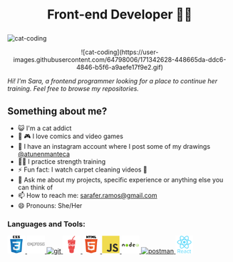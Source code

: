 # <p align="center" >Front-end Developer 👩‍💻 </p>

![cat-coding](https://user-images.githubusercontent.com/64798006/171342628-448665da-ddc6-4846-b5f6-a9aefe17f9e2.gif)
<p align="center" >![cat-coding](https://user-images.githubusercontent.com/64798006/171342628-448665da-ddc6-4846-b5f6-a9aefe17f9e2.gif)</p>

*Hi! I'm Sara,  a frontend programmer looking for a place to continue her training. 
Feel free to browse my repositories.*

## Something about me?
- :smiley_cat: I'm a cat addict 
- :book: :video_game: I love comics and video games
- 🎨 I have an instagram account where I post some of my drawings [@atunenmanteca](https://www.instagram.com/atunenmanteca/)
- 🏋️‍♀️ I practice strength training 
- ⚡ Fun fact: I watch carpet cleaning videos 🤫
- 💬 Ask me about my projects, specific experience or anything else you can think of
- 📫 How to reach me: sarafer.ramos@gmail.com
- 😄 Pronouns: She/Her

<h3 align="left">Languages and Tools:</h3>
<p align="left"> <a href="https://www.w3schools.com/css/" target="_blank" rel="noreferrer"> <img src="https://raw.githubusercontent.com/devicons/devicon/master/icons/css3/css3-original-wordmark.svg" alt="css3" width="40" height="40"/> </a> <a href="https://expressjs.com" target="_blank" rel="noreferrer"> <img src="https://raw.githubusercontent.com/devicons/devicon/master/icons/express/express-original-wordmark.svg" alt="express" width="40" height="40"/> </a> <a href="https://git-scm.com/" target="_blank" rel="noreferrer"> <img src="https://www.vectorlogo.zone/logos/git-scm/git-scm-icon.svg" alt="git" width="40" height="40"/> </a> <a href="https://gulpjs.com" target="_blank" rel="noreferrer"> <img src="https://raw.githubusercontent.com/devicons/devicon/master/icons/gulp/gulp-plain.svg" alt="gulp" width="40" height="40"/> </a> <a href="https://www.w3.org/html/" target="_blank" rel="noreferrer"> <img src="https://raw.githubusercontent.com/devicons/devicon/master/icons/html5/html5-original-wordmark.svg" alt="html5" width="40" height="40"/> </a> <a href="https://developer.mozilla.org/en-US/docs/Web/JavaScript" target="_blank" rel="noreferrer"> <img src="https://raw.githubusercontent.com/devicons/devicon/master/icons/javascript/javascript-original.svg" alt="javascript" width="40" height="40"/> </a> <a href="https://nodejs.org" target="_blank" rel="noreferrer"> <img src="https://raw.githubusercontent.com/devicons/devicon/master/icons/nodejs/nodejs-original-wordmark.svg" alt="nodejs" width="40" height="40"/> </a> <a href="https://postman.com" target="_blank" rel="noreferrer"> <img src="https://www.vectorlogo.zone/logos/getpostman/getpostman-icon.svg" alt="postman" width="40" height="40"/> </a> <a href="https://reactjs.org/" target="_blank" rel="noreferrer"> <img src="https://raw.githubusercontent.com/devicons/devicon/master/icons/react/react-original-wordmark.svg" alt="react" width="40" height="40"/> </a> </p>



